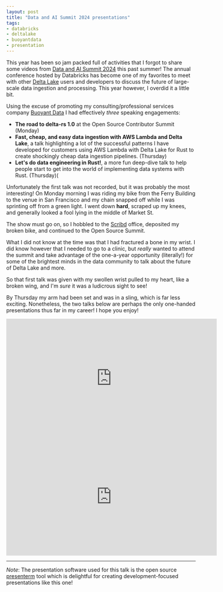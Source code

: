 ```yaml
---
layout: post
title: "Data and AI Summit 2024 presentations"
tags:
- databricks
- deltalake
- buoyantdata
- presentation
---
```



This year has been so jam packed full of activities that I forgot to share some
videos from [Data and AI Summit
2024](https://www.buoyantdata.com/blog/2024-06-04-data-and-ai-summit.html) this
past summer! The annual conference hosted by Databricks has become one of my
favorites to meet with other [Delta Lake](https://delta.io) users and
developers to discuss the future of large-scale data ingestion and processing. This year however, I overdid it a little bit.


Using the excuse of promoting my consulting/professional services company
[Buoyant Data](https://buoyantdata.com) I had effectively _three_ speaking
engagements:

* **The road to delta-rs 1.0** at the Open Source Contributor Summit (Monday)
* **Fast, cheap, and easy data ingestion with AWS Lambda and Delta Lake**, a
  talk highlighting a lot of the successful patterns I have developed for
  customers using AWS Lambda with Delta Lake for Rust to create shockingly
  cheap data ingestion pipelines. (Thursday)
* **Let's do data engineering in Rust!**, a more fun deep-dive talk to help
  people start to get into the world of implementing data systems with Rust. (Thursday)(

Unfortunately the first talk was not recorded, but it was probably the most
interesting! On Monday morning I was riding my bike from the Ferry Building to
the venue in San Francisco and my chain snapped off while I was sprinting off
from a green light. I went down **hard**, scraped up my knees, and generally
looked a fool lying in the middle of Market St.

The show must go on, so I hobbled to the [Scribd](https://tech.scribd.com)
office, deposited my broken bike, and continued to the Open Source Summit.

What I did not know at the time was that I had fractured a bone in my wrist. I
did know however that I needed to go to a clinic, but _really_ wanted to attend
the summit and take advantage of the one-a-year opportunity (literally!) for
some of the brightest minds in the data community to talk about the future of
Delta Lake and more.

So that first talk was given with my swollen wrist pulled to my heart, like a
broken wing, and I'm _sure_ it was a ludicrous sight to see!


By Thursday my arm had been set and was in a sling, which is far less exciting.
Nonetheless, the two talks below are perhaps the only one-handed presentations
thus far in my career! I hope you enjoy!


<center>
<iframe width="560" height="315" src="https://www.youtube-nocookie.com/embed/XPoWb9u06xA?si=SNccWEJxorszRGO1" title="YouTube video player" frameborder="0" allow="accelerometer; autoplay; clipboard-write; encrypted-media; gyroscope; picture-in-picture; web-share" referrerpolicy="strict-origin-when-cross-origin" allowfullscreen></iframe>
<iframe width="560" height="315" src="https://www.youtube-nocookie.com/embed/Fr5Nx1wuQmQ?si=Svc3GtewzxUyGI4M" title="YouTube video player" frameborder="0" allow="accelerometer; autoplay; clipboard-write; encrypted-media; gyroscope; picture-in-picture; web-share" referrerpolicy="strict-origin-when-cross-origin" allowfullscreen></iframe>
</center>

----

_Note_: The presentation software used for this talk is the open source
[presenterm](https://mfontanini.github.io/presenterm/introduction.html) tool
which is delightful for creating development-focused presentations like this
one!
